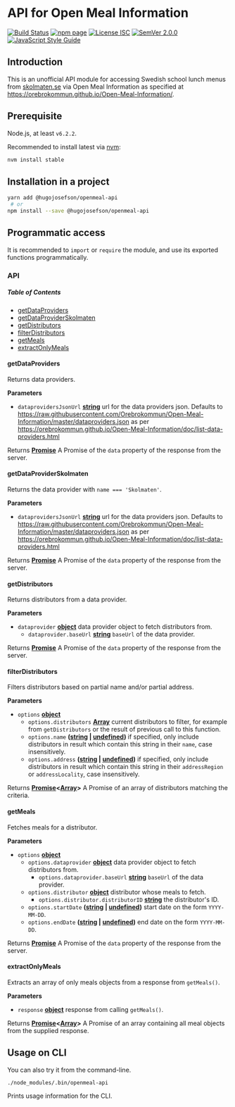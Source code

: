 # API for Open Meal Information

[![Build Status](https://travis-ci.org/hugojosefson/openmeal-api.svg?branch=master)](https://travis-ci.org/hugojosefson/openmeal-api)
[![npm page](https://img.shields.io/npm/v/@hugojosefson/openmeal-api.svg)](https://npmjs.com/package/@hugojosefson/openmeal-api)
[![License ISC](https://img.shields.io/npm/l/@hugojosefson/openmeal-api.svg)](https://tldrlegal.com/license/-isc-license)
[![SemVer 2.0.0](https://img.shields.io/badge/SemVer-2.0.0-lightgrey.svg)](http://semver.org/spec/v2.0.0.html)
[![JavaScript Style Guide](https://img.shields.io/badge/code_style-standard-brightgreen.svg)](https://standardjs.com)

## Introduction

This is an unofficial API module for accessing Swedish school lunch
menus from [skolmaten.se](https://skolmaten.se/) via Open Meal
Information as specified at
<https://orebrokommun.github.io/Open-Meal-Information/>.

## Prerequisite

Node.js, at least `v6.2.2`.

Recommended to install latest via [nvm](https://github.com/creationix/nvm#readme):

```bash
nvm install stable
```

## Installation in a project

```bash
yarn add @hugojosefson/openmeal-api
 # or
npm install --save @hugojosefson/openmeal-api
```

## Programmatic access

It is recommended to `import` or `require` the module, and use its exported functions programmatically.

### API

<!-- Generated by documentation.js. Update this documentation by updating the source code. -->

##### Table of Contents

-   [getDataProviders](#getdataproviders)
-   [getDataProviderSkolmaten](#getdataproviderskolmaten)
-   [getDistributors](#getdistributors)
-   [filterDistributors](#filterdistributors)
-   [getMeals](#getmeals)
-   [extractOnlyMeals](#extractonlymeals)

#### getDataProviders

Returns data providers.

**Parameters**

-   `dataprovidersJsonUrl` **[string](https://developer.mozilla.org/docs/Web/JavaScript/Reference/Global_Objects/String)** url for the data providers json. Defaults to <https://raw.githubusercontent.com/Orebrokommun/Open-Meal-Information/master/dataproviders.json> as per <https://orebrokommun.github.io/Open-Meal-Information/doc/list-data-providers.html>

Returns **[Promise](https://developer.mozilla.org/docs/Web/JavaScript/Reference/Global_Objects/Promise)** A Promise of the <code>data</code> property of the response from the server.

#### getDataProviderSkolmaten

Returns the data provider with <code>name === 'Skolmaten'</code>.

**Parameters**

-   `dataprovidersJsonUrl` **[string](https://developer.mozilla.org/docs/Web/JavaScript/Reference/Global_Objects/String)** url for the data providers json. Defaults to <https://raw.githubusercontent.com/Orebrokommun/Open-Meal-Information/master/dataproviders.json> as per <https://orebrokommun.github.io/Open-Meal-Information/doc/list-data-providers.html>

Returns **[Promise](https://developer.mozilla.org/docs/Web/JavaScript/Reference/Global_Objects/Promise)** A Promise of the <code>data</code> property of the response from the server.

#### getDistributors

Returns distributors from a data provider.

**Parameters**

-   `dataprovider` **[object](https://developer.mozilla.org/docs/Web/JavaScript/Reference/Global_Objects/Object)** data provider object to fetch distributors from.
    -   `dataprovider.baseUrl` **[string](https://developer.mozilla.org/docs/Web/JavaScript/Reference/Global_Objects/String)** <code>baseUrl</code> of the data provider.

Returns **[Promise](https://developer.mozilla.org/docs/Web/JavaScript/Reference/Global_Objects/Promise)** A Promise of the <code>data</code> property of the response from the server.

#### filterDistributors

Filters distributors based on partial name and/or partial address.

**Parameters**

-   `options` **[object](https://developer.mozilla.org/docs/Web/JavaScript/Reference/Global_Objects/Object)** 
    -   `options.distributors` **[Array](https://developer.mozilla.org/docs/Web/JavaScript/Reference/Global_Objects/Array)** current distributors to filter, for example from <code>getDistributors</code> or the result of previous call to this function.
    -   `options.name` **([string](https://developer.mozilla.org/docs/Web/JavaScript/Reference/Global_Objects/String) \| [undefined](https://developer.mozilla.org/docs/Web/JavaScript/Reference/Global_Objects/undefined))** if specified, only include distributors in result which contain this string in their <code>name</code>, case insensitively.
    -   `options.address` **([string](https://developer.mozilla.org/docs/Web/JavaScript/Reference/Global_Objects/String) \| [undefined](https://developer.mozilla.org/docs/Web/JavaScript/Reference/Global_Objects/undefined))** if specified, only include distributors in result which contain this string in their <code>addressRegion</code> or <code>addressLocality</code>, case insensitively.

Returns **[Promise](https://developer.mozilla.org/docs/Web/JavaScript/Reference/Global_Objects/Promise)&lt;[Array](https://developer.mozilla.org/docs/Web/JavaScript/Reference/Global_Objects/Array)>** A Promise of an array of distributors matching the criteria.

#### getMeals

Fetches meals for a distributor.

**Parameters**

-   `options` **[object](https://developer.mozilla.org/docs/Web/JavaScript/Reference/Global_Objects/Object)** 
    -   `options.dataprovider` **[object](https://developer.mozilla.org/docs/Web/JavaScript/Reference/Global_Objects/Object)** data provider object to fetch distributors from.
        -   `options.dataprovider.baseUrl` **[string](https://developer.mozilla.org/docs/Web/JavaScript/Reference/Global_Objects/String)** <code>baseUrl</code> of the data provider.
    -   `options.distributor` **[object](https://developer.mozilla.org/docs/Web/JavaScript/Reference/Global_Objects/Object)** distributor whose meals to fetch.
        -   `options.distributor.distributorID` **[string](https://developer.mozilla.org/docs/Web/JavaScript/Reference/Global_Objects/String)** the distributor's ID.
    -   `options.startDate` **([string](https://developer.mozilla.org/docs/Web/JavaScript/Reference/Global_Objects/String) \| [undefined](https://developer.mozilla.org/docs/Web/JavaScript/Reference/Global_Objects/undefined))** start date on the form <code>YYYY-MM-DD</code>.
    -   `options.endDate` **([string](https://developer.mozilla.org/docs/Web/JavaScript/Reference/Global_Objects/String) \| [undefined](https://developer.mozilla.org/docs/Web/JavaScript/Reference/Global_Objects/undefined))** end date on the form <code>YYYY-MM-DD</code>.

Returns **[Promise](https://developer.mozilla.org/docs/Web/JavaScript/Reference/Global_Objects/Promise)** A Promise of the <code>data</code> property of the response from the server.

#### extractOnlyMeals

Extracts an array of only meals objects from a response from <code>getMeals()</code>.

**Parameters**

-   `response` **[object](https://developer.mozilla.org/docs/Web/JavaScript/Reference/Global_Objects/Object)** response from calling <code>getMeals()</code>.

Returns **[Promise](https://developer.mozilla.org/docs/Web/JavaScript/Reference/Global_Objects/Promise)&lt;[Array](https://developer.mozilla.org/docs/Web/JavaScript/Reference/Global_Objects/Array)>** A Promise of an array containing all meal objects from the supplied response.

## Usage on CLI

You can also try it from the command-line.

```bash
./node_modules/.bin/openmeal-api
```

Prints usage information for the CLI.
